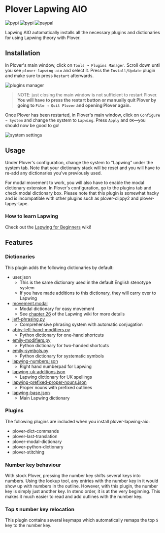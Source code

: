 # Plover Lapwing AIO

[![pypi](https://img.shields.io/pypi/v/plover-lapwing-aio)](https://pypi.org/project/plover-lapwing-aio/) [![pypi](https://img.shields.io/pypi/dm/plover-lapwing-aio.svg)](https://pypi.org/project/plover-lapwing-aio/) [![paypal](https://img.shields.io/badge/-Buy%20me%20a%20coffee%20%3AD-informational?logo=paypal)](https://www.paypal.com/donate/?hosted_button_id=VNMUULBPTQGMC)

Lapwing AIO automatically installs all the necessary plugins and dictionaries for using Lapwing theory with Plover.

## Installation

In Plover's main window, click on `Tools → Plugins Manager`. Scroll down until you see `plover-lapwing-aio` and select it. Press the `Install/Update` plugin and make sure to press `Restart` afterwards.

![plugins manager](https://github.com/aerickt/lapwing-for-beginners/wiki/img/5-plugins-manager.png)

> NOTE: just closing the main window is not sufficient to restart Plover. **You will have to press the restart button or manually quit Plover by going to `File → Quit Plover` and opening Plover again.**

Once Plover has been restarted, in Plover's main window, click on `Configure → System` and change the system to `Lapwing`. Press `Apply` and `OK`—you should now be good to go!

![system settings](https://github.com/aerickt/lapwing-for-beginners/wiki/img/5-system.png)

## Usage

Under Plover's configuration, change the system to "Lapwing" under the system tab. Note that your dictionary stack will be reset and you will have to re-add any dictionaries you've previously used.

For modal movement to work, you will also have to enable the modal dictionary extension. In Plover's configuration, go to the plugins tab and check modal dictionary box. Please note that this plugin is somewhat hacky and is incompatible with other plugins such as plover-clippy2 and plover-tapey-tape.

### How to learn Lapwing

Check out the [Lapwing for Beginners](https://github.com/aerickt/lapwing-for-beginners/wiki) wiki!

## Features

### Dictionaries

This plugin adds the following dictionaries by default:

- user.json
   - This is the same dictionary used in the default English stenotype system
   - If you have made additions to this dictionary, they will carry over to Lapwing
- [movement.modal](https://github.com/aerickt/steno-dictionaries/blob/plover-lapwing-aio/movement.modal)
   - Modal dictionary for easy movement
   - See [chapter 26](https://github.com/aerickt/lapwing-for-beginners/wiki/Chapter-26:-Editing-Text) of the Lapwing wiki for more details
- [jeff-phrasing.py](https://github.com/jthlim/jeff-phrasing)
   - Comprehensive phrasing system with automatic conjugation
- [abby-left-hand-modifiers.py](https://github.com/Abkwreu/plover-left-hand-modifiers)
   - Python dictionary for one-hand shortcuts
- [emily-modifiers.py](https://github.com/EPLHREU/emily-modifiers)
   - Python dictionary for two-handed shortcuts
- [emily-symbols.py](https://github.com/EPLHREU/emily-symbols)
   - Python dictionary for systematic symbols
- [lapwing-numbers.json](https://github.com/aerickt/steno-dictionaries/blob/plover-lapwing-aio/lapwing-numbers.json)
   - Right hand numberpad for Lapwing
- [lapwing-uk-additions.json](https://github.com/aerickt/steno-dictionaries/blob/plover-lapwing-aio/lapwing-uk-additions.json)
   - Lapwing dictionary for UK spellings
- [lapwing-prefixed-proper-nouns.json](https://github.com/aerickt/steno-dictionaries/blob/plover-lapwing-aio/lapwing-prefixed-proper-nouns.json)
   - Proper nouns with prefixed outlines
- [lapwing-base.json](https://github.com/aerickt/steno-dictionaries/blob/plover-lapwing-aio/lapwing-base.json)
   - Main Lapwing dictionary

### Plugins

The following plugins are included when you install plover-lapwing-aio:

 - plover-dict-commands
 - plover-last-translation
 - plover-modal-dictionary
 - plover-python-dictionary
 - plover-stitching

### Number key behaviour

With stock Plover, pressing the number key shifts several keys into numbers. Using the lookup tool, any entries with the number key in it would show up with numbers in the outline. However, with this plugin, the number key is simply just another key. In steno order, it is at the very beginning. This makes it much easier to read and add outlines with the number key.

### Top `S` number key relocation

This plugin contains several keymaps which automatically remaps the top `S` key to the number key.
